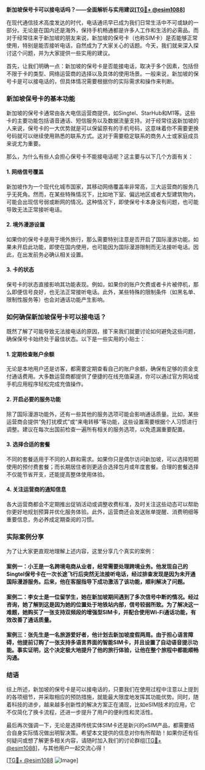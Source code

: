 **新加坡保号卡可以接电话吗？——全面解析与实用建议[[TG💪+ @esim1088](https://t.me/s/esim1088)]**

在现代通信技术高度发达的时代，电话通讯早已成为我们日常生活中不可或缺的一部分。无论是在国内还是海外，保持手机畅通都是许多人工作和生活的必需品。而对于经常往来于新加坡的朋友来说，新加坡的保号卡（也称SIM卡）是否能够正常使用，特别是能否接听电话，自然成为了大家关心的话题。今天，我们就来深入探讨这个问题，并为大家提供一些实用的建议。

首先，让我们明确一点：新加坡的保号卡是否能接电话，取决于多个因素，包括但不限于卡的类型、网络运营商的选择以及具体的使用场景。一般来说，新加坡的保号卡是可以接电话的，但具体情况需要根据你的实际需求和操作来判断。

### 新加坡保号卡的基本功能

新加坡的保号卡通常由各大电信运营商提供，如Singtel、StarHub和M1等。这些卡的主要功能包括语音通话、短信服务以及数据流量支持。对于经常往返新加坡的人来说，保号卡的一大优势就是可以保留原有的手机号码，这意味着你不需要更换号码就可以继续使用熟悉的联系方式。这对于需要稳定联系的商务人士或家庭成员来说尤为重要。

那么，为什么有些人会担心保号卡不能接电话呢？这主要与以下几个方面有关：

#### 1. 网络信号覆盖
新加坡作为一个现代化城市国家，其移动网络覆盖率非常高，三大运营商的服务几乎无死角。然而，在某些特殊情况下，比如地下室、偏远地区或者大型建筑物内，可能会出现信号弱或断网的情况。这种情况下，即使保号卡本身没有问题，也可能导致无法正常接听电话。

#### 2. 境外漫游设置
如果你的保号卡是用于境外旅行，那么需要特别注意是否开启了国际漫游功能。如果未开启此功能，即使在国内使用，也可能因为国际漫游限制而无法接听电话。因此，在出发前务必确认相关设置。

#### 3. 卡的状态
保号卡的状态直接影响其功能表现。例如，如果你的账户欠费或者卡片被停机，那么即便信号良好，也无法正常接听电话。此外，某些特殊的限制条件（如黑名单、限制性服务等）也会对通话功能产生影响。

### 如何确保新加坡保号卡可以接电话？

既然了解了可能导致无法接电话的原因，接下来我们就要讨论如何避免这些问题，确保保号卡始终处于最佳状态。以下是一些实用的小贴士：

#### 1. 定期检查账户余额
无论是本地用户还是访客，都需要定期查看自己的账户余额，确保有足够的资金支付通话费用。大多数运营商都提供了便捷的在线充值渠道，你可以通过官方网站或手机应用程序轻松完成充值操作。

#### 2. 开启必要的服务功能
除了国际漫游功能外，还有一些其他的服务选项可能会影响通话质量。比如，某些运营商会提供“免打扰模式”或“来电转移”等功能，这些设置需要根据个人习惯进行调整。建议在每次出国前检查一遍所有相关的服务选项，以免遗漏重要配置。

#### 3. 选择合适的套餐
不同的套餐适用于不同的人群和需求。如果你只是偶尔访问新加坡，可以选择短期使用的预付费套餐；而长期居住者则更适合选择包月或年度套餐。合理的套餐选择不仅能节省开支，还能提高整体使用体验。

#### 4. 关注运营商的通知信息
各大运营商都会不定期推出促销活动或调整收费标准，及时关注这些动态可以帮助你更好地规划预算并优化服务体验。此外，运营商还会发送账单提醒、消费明细等重要信息，务必养成定期查阅的习惯。

### 实际案例分享

为了让大家更直观地理解上述内容，这里分享几个真实的案例：

#### 案例一：小王是一名跨境电商从业者，经常需要处理跨境业务。他发现自己的Singtel保号卡在一次长途飞行后突然无法接听电话，经过排查发现是因为未开通国际漫游服务。后来，他在客服指导下成功激活了该功能，顺利解决了问题。

#### 案例二：李女士是一位留学生，她在新加坡期间遇到了多次信号中断的情况。经过咨询，她了解到这是因为她的位置处于地铁站内部，信号较弱所致。为了解决这一难题，她购买了一张支持双频段的增强型SIM卡，并配合使用Wi-Fi通话功能，有效改善了通话质量。

#### 案例三：张先生是一名旅游爱好者，他计划去新加坡度假两周。由于担心语言障碍，他提前订购了一张支持多语言界面的智能SIM卡，并且设置了自动语音提示功能。事实证明，这个决定极大地提升了他的旅行体验，让他在整个旅程中都能顺畅沟通。

### 结语

综上所述，新加坡的保号卡是可以接电话的，只要我们在使用过程中注意以上提到的各项细节，并采取相应的预防措施，就能最大限度地发挥其功能优势。同时，随着科技的进步，越来越多创新性的解决方案正在涌现，比如eSIM技术的应用，它不仅简化了换卡流程，还进一步提升了用户的便利性和灵活性。

最后再次强调一下，无论是选择传统实体SIM卡还是新兴的eSIM产品，都需要结合自身实际情况做出明智决策。希望本文提供的信息对你有所帮助！如果你还有任何疑问或想了解更多相关内容，请随时加入我们的讨论群组[[TG💪+ @esim1088](https://t.me/s/esim1088)]，与其他用户一起交流心得！

[[TG💪+ @esim1088](https://t.me/s/esim1088) ![Image](https://i.postimg.cc/4NQfJmqS/Snipaste-2025-05-13-00-14-12.png)]